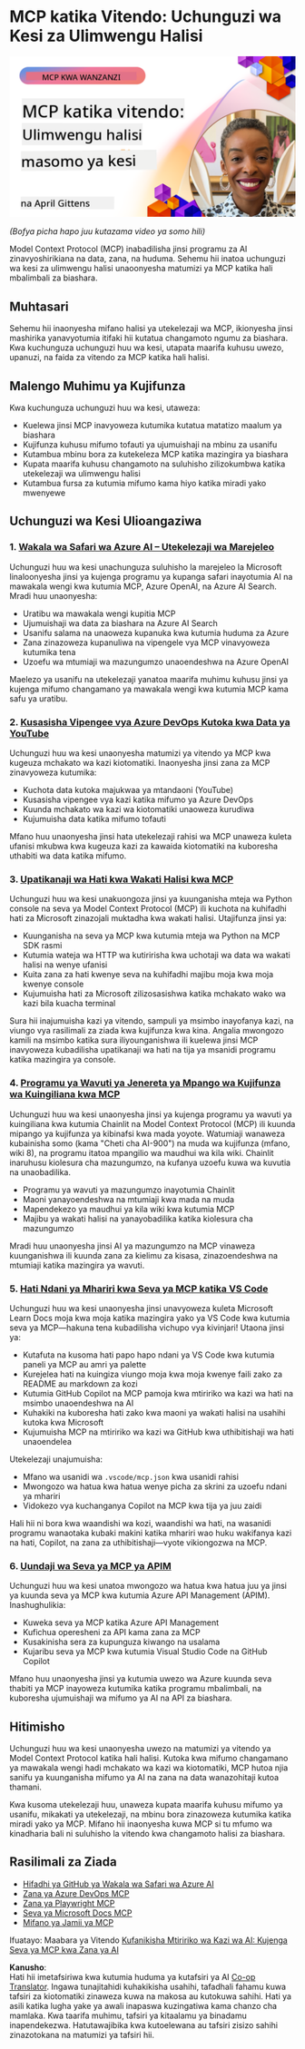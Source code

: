 <!--
CO_OP_TRANSLATOR_METADATA:
{
  "original_hash": "61a160248efabe92b09d7b08293d17db",
  "translation_date": "2025-08-18T18:50:32+00:00",
  "source_file": "09-CaseStudy/README.md",
  "language_code": "sw"
}
-->
# MCP katika Vitendo: Uchunguzi wa Kesi za Ulimwengu Halisi

[![MCP katika Vitendo: Uchunguzi wa Kesi za Ulimwengu Halisi](../../../translated_images/10.3262cc80b4de5071fde8ba74c5c5d6738a0a9f398dcc0423f0210f632e2238b8.sw.png)](https://youtu.be/IxshWb2Az5w)

_(Bofya picha hapo juu kutazama video ya somo hili)_

Model Context Protocol (MCP) inabadilisha jinsi programu za AI zinavyoshirikiana na data, zana, na huduma. Sehemu hii inatoa uchunguzi wa kesi za ulimwengu halisi unaoonyesha matumizi ya MCP katika hali mbalimbali za biashara.

## Muhtasari

Sehemu hii inaonyesha mifano halisi ya utekelezaji wa MCP, ikionyesha jinsi mashirika yanavyotumia itifaki hii kutatua changamoto ngumu za biashara. Kwa kuchunguza uchunguzi huu wa kesi, utapata maarifa kuhusu uwezo, upanuzi, na faida za vitendo za MCP katika hali halisi.

## Malengo Muhimu ya Kujifunza

Kwa kuchunguza uchunguzi huu wa kesi, utaweza:

- Kuelewa jinsi MCP inavyoweza kutumika kutatua matatizo maalum ya biashara
- Kujifunza kuhusu mifumo tofauti ya ujumuishaji na mbinu za usanifu
- Kutambua mbinu bora za kutekeleza MCP katika mazingira ya biashara
- Kupata maarifa kuhusu changamoto na suluhisho zilizokumbwa katika utekelezaji wa ulimwengu halisi
- Kutambua fursa za kutumia mifumo kama hiyo katika miradi yako mwenyewe

## Uchunguzi wa Kesi Ulioangaziwa

### 1. [Wakala wa Safari wa Azure AI – Utekelezaji wa Marejeleo](./travelagentsample.md)

Uchunguzi huu wa kesi unachunguza suluhisho la marejeleo la Microsoft linaloonyesha jinsi ya kujenga programu ya kupanga safari inayotumia AI na mawakala wengi kwa kutumia MCP, Azure OpenAI, na Azure AI Search. Mradi huu unaonyesha:

- Uratibu wa mawakala wengi kupitia MCP
- Ujumuishaji wa data za biashara na Azure AI Search
- Usanifu salama na unaoweza kupanuka kwa kutumia huduma za Azure
- Zana zinazoweza kupanuliwa na vipengele vya MCP vinavyoweza kutumika tena
- Uzoefu wa mtumiaji wa mazungumzo unaoendeshwa na Azure OpenAI

Maelezo ya usanifu na utekelezaji yanatoa maarifa muhimu kuhusu jinsi ya kujenga mifumo changamano ya mawakala wengi kwa kutumia MCP kama safu ya uratibu.

### 2. [Kusasisha Vipengee vya Azure DevOps Kutoka kwa Data ya YouTube](./UpdateADOItemsFromYT.md)

Uchunguzi huu wa kesi unaonyesha matumizi ya vitendo ya MCP kwa kugeuza mchakato wa kazi kiotomatiki. Inaonyesha jinsi zana za MCP zinavyoweza kutumika:

- Kuchota data kutoka majukwaa ya mtandaoni (YouTube)
- Kusasisha vipengee vya kazi katika mifumo ya Azure DevOps
- Kuunda mchakato wa kazi wa kiotomatiki unaoweza kurudiwa
- Kujumuisha data katika mifumo tofauti

Mfano huu unaonyesha jinsi hata utekelezaji rahisi wa MCP unaweza kuleta ufanisi mkubwa kwa kugeuza kazi za kawaida kiotomatiki na kuboresha uthabiti wa data katika mifumo.

### 3. [Upatikanaji wa Hati kwa Wakati Halisi kwa MCP](./docs-mcp/README.md)

Uchunguzi huu wa kesi unakuongoza jinsi ya kuunganisha mteja wa Python console na seva ya Model Context Protocol (MCP) ili kuchota na kuhifadhi hati za Microsoft zinazojali muktadha kwa wakati halisi. Utajifunza jinsi ya:

- Kuunganisha na seva ya MCP kwa kutumia mteja wa Python na MCP SDK rasmi
- Kutumia wateja wa HTTP wa kutiririsha kwa uchotaji wa data wa wakati halisi na wenye ufanisi
- Kuita zana za hati kwenye seva na kuhifadhi majibu moja kwa moja kwenye console
- Kujumuisha hati za Microsoft zilizosasishwa katika mchakato wako wa kazi bila kuacha terminal

Sura hii inajumuisha kazi ya vitendo, sampuli ya msimbo inayofanya kazi, na viungo vya rasilimali za ziada kwa kujifunza kwa kina. Angalia mwongozo kamili na msimbo katika sura iliyounganishwa ili kuelewa jinsi MCP inavyoweza kubadilisha upatikanaji wa hati na tija ya msanidi programu katika mazingira ya console.

### 4. [Programu ya Wavuti ya Jenereta ya Mpango wa Kujifunza wa Kuingiliana kwa MCP](./docs-mcp/README.md)

Uchunguzi huu wa kesi unaonyesha jinsi ya kujenga programu ya wavuti ya kuingiliana kwa kutumia Chainlit na Model Context Protocol (MCP) ili kuunda mipango ya kujifunza ya kibinafsi kwa mada yoyote. Watumiaji wanaweza kubainisha somo (kama "Cheti cha AI-900") na muda wa kujifunza (mfano, wiki 8), na programu itatoa mpangilio wa maudhui wa kila wiki. Chainlit inaruhusu kiolesura cha mazungumzo, na kufanya uzoefu kuwa wa kuvutia na unaobadilika.

- Programu ya wavuti ya mazungumzo inayotumia Chainlit
- Maoni yanayoendeshwa na mtumiaji kwa mada na muda
- Mapendekezo ya maudhui ya kila wiki kwa kutumia MCP
- Majibu ya wakati halisi na yanayobadilika katika kiolesura cha mazungumzo

Mradi huu unaonyesha jinsi AI ya mazungumzo na MCP vinaweza kuunganishwa ili kuunda zana za kielimu za kisasa, zinazoendeshwa na mtumiaji katika mazingira ya wavuti.

### 5. [Hati Ndani ya Mhariri kwa Seva ya MCP katika VS Code](./docs-mcp/README.md)

Uchunguzi huu wa kesi unaonyesha jinsi unavyoweza kuleta Microsoft Learn Docs moja kwa moja katika mazingira yako ya VS Code kwa kutumia seva ya MCP—hakuna tena kubadilisha vichupo vya kivinjari! Utaona jinsi ya:

- Kutafuta na kusoma hati papo hapo ndani ya VS Code kwa kutumia paneli ya MCP au amri ya palette
- Kurejelea hati na kuingiza viungo moja kwa moja kwenye faili zako za README au markdown za kozi
- Kutumia GitHub Copilot na MCP pamoja kwa mtiririko wa kazi wa hati na msimbo unaoendeshwa na AI
- Kuhakiki na kuboresha hati zako kwa maoni ya wakati halisi na usahihi kutoka kwa Microsoft
- Kujumuisha MCP na mtiririko wa kazi wa GitHub kwa uthibitishaji wa hati unaoendelea

Utekelezaji unajumuisha:

- Mfano wa usanidi wa `.vscode/mcp.json` kwa usanidi rahisi
- Mwongozo wa hatua kwa hatua wenye picha za skrini za uzoefu ndani ya mhariri
- Vidokezo vya kuchanganya Copilot na MCP kwa tija ya juu zaidi

Hali hii ni bora kwa waandishi wa kozi, waandishi wa hati, na wasanidi programu wanaotaka kubaki makini katika mhariri wao huku wakifanya kazi na hati, Copilot, na zana za uthibitishaji—vyote vikiongozwa na MCP.

### 6. [Uundaji wa Seva ya MCP ya APIM](./apimsample.md)

Uchunguzi huu wa kesi unatoa mwongozo wa hatua kwa hatua juu ya jinsi ya kuunda seva ya MCP kwa kutumia Azure API Management (APIM). Inashughulikia:

- Kuweka seva ya MCP katika Azure API Management
- Kufichua operesheni za API kama zana za MCP
- Kusakinisha sera za kupunguza kiwango na usalama
- Kujaribu seva ya MCP kwa kutumia Visual Studio Code na GitHub Copilot

Mfano huu unaonyesha jinsi ya kutumia uwezo wa Azure kuunda seva thabiti ya MCP inayoweza kutumika katika programu mbalimbali, na kuboresha ujumuishaji wa mifumo ya AI na API za biashara.

## Hitimisho

Uchunguzi huu wa kesi unaonyesha uwezo na matumizi ya vitendo ya Model Context Protocol katika hali halisi. Kutoka kwa mifumo changamano ya mawakala wengi hadi mchakato wa kazi wa kiotomatiki, MCP hutoa njia sanifu ya kuunganisha mifumo ya AI na zana na data wanazohitaji kutoa thamani.

Kwa kusoma utekelezaji huu, unaweza kupata maarifa kuhusu mifumo ya usanifu, mikakati ya utekelezaji, na mbinu bora zinazoweza kutumika katika miradi yako ya MCP. Mifano hii inaonyesha kuwa MCP si tu mfumo wa kinadharia bali ni suluhisho la vitendo kwa changamoto halisi za biashara.

## Rasilimali za Ziada

- [Hifadhi ya GitHub ya Wakala wa Safari wa Azure AI](https://github.com/Azure-Samples/azure-ai-travel-agents)
- [Zana ya Azure DevOps MCP](https://github.com/microsoft/azure-devops-mcp)
- [Zana ya Playwright MCP](https://github.com/microsoft/playwright-mcp)
- [Seva ya Microsoft Docs MCP](https://github.com/MicrosoftDocs/mcp)
- [Mifano ya Jamii ya MCP](https://github.com/microsoft/mcp)

Ifuatayo: Maabara ya Vitendo [Kufanikisha Mtiririko wa Kazi wa AI: Kujenga Seva ya MCP kwa Zana ya AI](../10-StreamliningAIWorkflowsBuildingAnMCPServerWithAIToolkit/README.md)

**Kanusho**:  
Hati hii imetafsiriwa kwa kutumia huduma ya kutafsiri ya AI [Co-op Translator](https://github.com/Azure/co-op-translator). Ingawa tunajitahidi kuhakikisha usahihi, tafadhali fahamu kuwa tafsiri za kiotomatiki zinaweza kuwa na makosa au kutokuwa sahihi. Hati ya asili katika lugha yake ya awali inapaswa kuzingatiwa kama chanzo cha mamlaka. Kwa taarifa muhimu, tafsiri ya kitaalamu ya binadamu inapendekezwa. Hatutawajibika kwa kutoelewana au tafsiri zisizo sahihi zinazotokana na matumizi ya tafsiri hii.